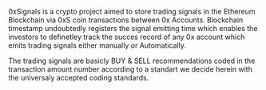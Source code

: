 0xSignals is a crypto project aimed to store trading signals in the Ethereum Blockchain via 0xS coin transactions between 0x Accounts.
Blockchain timestamp undoubtedly registers the signal emitting time which enables the investors to definetley track the succes record of any 0x account which emits trading signals either manually or Automatically.

The trading signals are basicly BUY & SELL recommendations coded in the transaction amount number according to a standart we decide herein with the universaly accepted coding standards.

<!--
**0xSignals/0xSignals** is a ✨ _special_ ✨ repository because its `README.md` (this file) appears on your GitHub profile.

Here are some ideas to get you started:

- 🔭 I’m currently working on ...
- 🌱 I’m currently learning ...
- 👯 I’m looking to collaborate on ...
- 🤔 I’m looking for help with ...
- 💬 Ask me about ...
- 📫 How to reach me: ...
- 😄 Pronouns: ...
- ⚡ Fun fact: ...
-->
